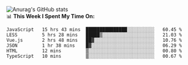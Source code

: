 
![Anurag's GitHub stats](https://github-readme-stats.vercel.app/api?username=supergczh&show_icons=true&theme=radical)
<br />
📊 **This Week I Spent My Time On:**

<!--START_SECTION:waka-->

```text
JavaScript   15 hrs 43 mins  ███████████████░░░░░░░░░░   60.45 %
LESS         5 hrs 28 mins   █████▒░░░░░░░░░░░░░░░░░░░   21.03 %
Vue.js       2 hrs 48 mins   ██▓░░░░░░░░░░░░░░░░░░░░░░   10.76 %
JSON         1 hr 38 mins    █▓░░░░░░░░░░░░░░░░░░░░░░░   06.29 %
HTML         12 mins         ▒░░░░░░░░░░░░░░░░░░░░░░░░   00.80 %
TypeScript   10 mins         ▒░░░░░░░░░░░░░░░░░░░░░░░░   00.67 %
```

<!--END_SECTION:waka-->
